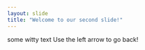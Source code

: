 ```yaml
---
layout: slide
title: "Welcome to our second slide!"
---
```

some witty text
Use the left arrow to go back!

